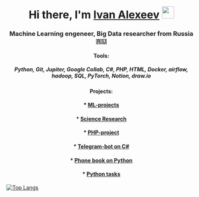 

<h1 align="center">Hi there, I'm <a href="https://www.linkedin.com/in/ivan-alexeev-81aa31125/" target="_blank">Ivan Alexeev</a> 
<img src="https://github.com/blackcater/blackcater/raw/main/images/Hi.gif" height="32"/></h1>
<h3 align="center">Machine Learning engeneer, Big Data researcher from Russia 🇷🇺</h3>

<h4 align="center">Tools:</h4>
<h5 align="center"><a>Python, Git, Jupiter, Google Collab, C#, PHP, HTML, Docker, airflow, hadoop, SQL, PyTorch, Notion, draw.io</h5>

<h4 align="center">Projects:</h4>
<h4 align="center">* <a href="https://github.com/AIhexNICK-MAIL-RU/ML_projects_portfolio" target="_blank">ML-projects</a></h4>
<h4 align="center">* <a href="https://github.com/AIhexNICK-MAIL-RU/research_potrfolio" target="_blank">Science Research</a></h4>
<h4 align="center">* <a href="https://github.com/AIhexNICK-MAIL-RU/planner_php" target="_blank">PHP-project</a> </h4>
<h4 align="center">* <a href="https://github.com/AIhexNICK-MAIL-RU/Telegram-bot-on-C-sharp" target="_blank">Telegram-bot on C#</a> </h4>
<h4 align="center">* <a href="https://github.com/AIhexNICK-MAIL-RU/phonebookPython/tree/main" target="_blank">Phone book on Python</a> </h4>
<h4 align="center">* <a href="https://github.com/AIhexNICK-MAIL-RU/basics_python/tree/main/basics_python" target="_blank">Python tasks</a> </h4>
 
  
  

[![Top Langs](https://github-readme-stats.vercel.app/api/top-langs/?username=AIhexNICK-MAIL-RU&layout=compact)](https://github.com/AIhexNICK-MAIL-RU/github-readme-stats)
  <!--
[![trophy](https://github-profile-trophy.vercel.app/?username=AIhexNICK-MAIL-RU)](https://github.com/AIhexNICK-MAIL-RU/github-profile-trophy)
<h7 align="center">

<br>


**AIhexNICK-MAIL-RU/AIhexNICK-MAIL-RU** is a ✨ _special_ ✨ repository because its `README.md` (this file) appears on your GitHub profile.

Here are some ideas to get you started:

- 🔭 I’m currently working on ...
- 🌱 I’m currently learning ...
- 👯 I’m looking to collaborate on ...
- 🤔 I’m looking for help with ...
- 💬 Ask me about ...
- 📫 How to reach me: ...
- 😄 Pronouns: ...
- ⚡ Fun fact: ...
-->
